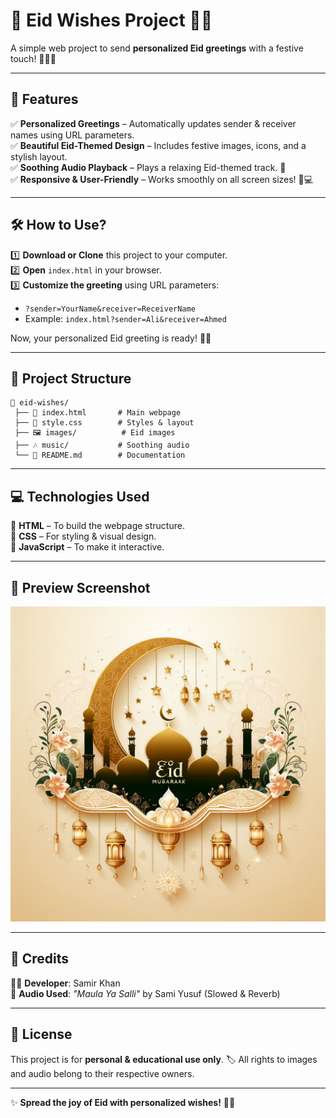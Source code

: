# 🎉 Eid Wishes Project 🌙✨  

A simple web project to send **personalized Eid greetings** with a festive touch! 🌿🕌🎶  

---

## 🎁 **Features**  

✅ **Personalized Greetings** – Automatically updates sender & receiver names using URL parameters.  
✅ **Beautiful Eid-Themed Design** – Includes festive images, icons, and a stylish layout.  
✅ **Soothing Audio Playback** – Plays a relaxing Eid-themed track. 🎵  
✅ **Responsive & User-Friendly** – Works smoothly on all screen sizes! 📱💻  

---

## 🛠 **How to Use?**  

1️⃣ **Download or Clone** this project to your computer.  
2️⃣ **Open** `index.html` in your browser.  
3️⃣ **Customize the greeting** using URL parameters:  
   - `?sender=YourName&receiver=ReceiverName`  
   - Example: `index.html?sender=Ali&receiver=Ahmed`  

Now, your personalized Eid greeting is ready! 🎊🎈  

---

## 📁 **Project Structure**  

```
📂 eid-wishes/
 ├── 📝 index.html       # Main webpage
 ├── 🎨 style.css        # Styles & layout
 ├── 🖼 images/          # Eid images
 ├── 🎶 music/           # Soothing audio
 └── 📖 README.md        # Documentation
```

---

## 💻 **Technologies Used**  

🔹 **HTML** – To build the webpage structure.  
🔹 **CSS** – For styling & visual design.  
🔹 **JavaScript** – To make it interactive.  

---

## 📸 **Preview Screenshot**  

![Eid Wishes Screenshot](images/eidmubark.png)  

---

## 👤 **Credits**  

👨‍💻 **Developer**: Samir Khan  
🎵 **Audio Used**: *"Maula Ya Salli"* by Sami Yusuf (Slowed & Reverb)  

---

## 📜 **License**  

This project is for **personal & educational use only**. 🏷️ All rights to images and audio belong to their respective owners.  

---

✨ **Spread the joy of Eid with personalized wishes!** 🌙💖